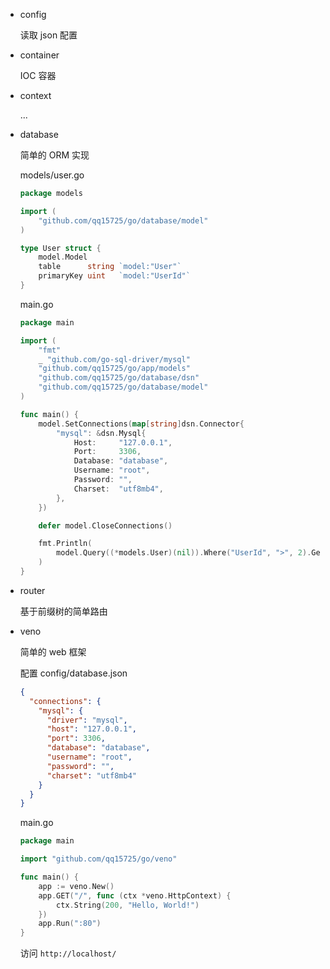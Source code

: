- config

    读取 json 配置

- container

    IOC 容器

- context

    ...

- database

    简单的 ORM 实现
    
    models/user.go
    
    ```go
	package models
    
	import (
		"github.com/qq15725/go/database/model"
	)
    
	type User struct {
		model.Model
		table      string `model:"User"`
		primaryKey uint   `model:"UserId"`
	}
    ```
  
    main.go
  
    ```go
	package main
  
    import (
		"fmt"
		_ "github.com/go-sql-driver/mysql"
		"github.com/qq15725/go/app/models"
		"github.com/qq15725/go/database/dsn"
		"github.com/qq15725/go/database/model"
    )
  
	func main() {
		model.SetConnections(map[string]dsn.Connector{
			"mysql": &dsn.Mysql{
				Host:     "127.0.0.1",
				Port:     3306,
				Database: "database",
				Username: "root",
				Password: "",
				Charset:  "utf8mb4",
			},
		})
  
		defer model.CloseConnections()
  
		fmt.Println(
			model.Query((*models.User)(nil)).Where("UserId", ">", 2).Get(),
		)
	}
    ```
  
- router
    
    基于前缀树的简单路由
    
- veno 
    
    简单的 web 框架
    
    配置 config/database.json
    
    ```json
    {
      "connections": {
        "mysql": {
          "driver": "mysql",
          "host": "127.0.0.1",
          "port": 3306,
          "database": "database",
          "username": "root",
          "password": "",
          "charset": "utf8mb4"
        }
      }
    }

    ```
    
    main.go
    
    ```go
	package main
  
	import "github.com/qq15725/go/veno"

	func main() {
		app := veno.New()
		app.GET("/", func (ctx *veno.HttpContext) {
			ctx.String(200, "Hello, World!")  
		})
		app.Run(":80")
	}
    ```
    
    访问 `http://localhost/`